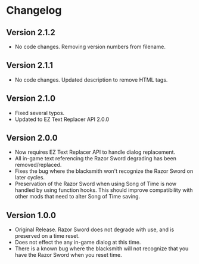 # Changelog

## Version 2.1.2

* No code changes. Removing version numbers from filename.

## Version 2.1.1

* No code changes. Updated description to remove HTML tags.

## Version 2.1.0

* Fixed several typos.
* Updated to EZ Text Replacer API 2.0.0

## Version 2.0.0

* Now requires EZ Text Replacer API to handle dialog replacement.
* All in-game text referencing the Razor Sword degrading has been removed/replaced.
* Fixes the bug where the blacksmith won't recognize the Razor Sword on later cycles.
* Preservation of the Razor Sword when using Song of Time is now handled by using function hooks. This should improve compatibility with other mods that need to alter Song of Time saving.

## Version 1.0.0

* Original Release. Razor Sword does not degrade with use, and is preserved on a time reset.
* Does not effect the any in-game dialog at this time.
* There is a known bug where the blacksmith will not recognize that you have the Razor Sword when you reset time.
